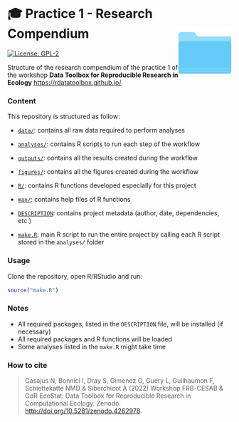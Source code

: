 
<!-- README.md is generated from README.Rmd. Please edit that file -->

# :mortar_board: Practice 1 - Research Compendium <img src="https://raw.githubusercontent.com/rdatatoolbox/course-compendium/main/img/compendium-logo.png" height="120" align="right"/>

<!-- badges: start -->

[![License:
GPL-2](https://img.shields.io/badge/License-GPL%20v2-blue.svg)](https://choosealicense.com/licenses/gpl-2.0/)
<!-- badges: end -->

Structure of the research compendium of the practice 1 of the workshop
**Data Toolbox for Reproducible Research in Ecology**
<https://rdatatoolbox.github.io/>

### Content

This repository is structured as follow:

- [`data/`](https://github.com/frbcesab/practice-1/tree/master/data):
  contains all raw data required to perform analyses

- [`analyses/`](https://github.com/frbcesab/practice-1/tree/master/analyses/):
  contains R scripts to run each step of the workflow

- [`outputs/`](https://github.com/frbcesab/practice-1/tree/master/outputs):
  contains all the results created during the workflow

- [`figures/`](https://github.com/frbcesab/practice-1/tree/master/figures):
  contains all the figures created during the workflow

- [`R/`](https://github.com/frbcesab/practice-1/tree/master/R): contains
  R functions developed especially for this project

- [`man/`](https://github.com/frbcesab/practice-1/tree/master/man):
  contains help files of R functions

- [`DESCRIPTION`](https://github.com/frbcesab/practice-1/tree/master/DESCRIPTION):
  contains project metadata (author, date, dependencies, etc.)

- [`make.R`](https://github.com/frbcesab/practice-1/tree/master/make.R):
  main R script to run the entire project by calling each R script
  stored in the `analyses/` folder

### Usage

Clone the repository, open R/RStudio and run:

``` r
source("make.R")
```

### Notes

- All required packages, listed in the `DESCRIPTION` file, will be
  installed (if necessary)
- All required packages and R functions will be loaded
- Some analyses listed in the `make.R` might take time

### How to cite

> Casajus N, Bonnici I, Dray S, Gimenez O, Guéry L, Guilhaumon F,
> Schiettekatte NMD & Siberchicot A (2022) Workshop FRB-CESAB & GdR
> EcoStat: Data Toolbox for Reproducible Research in Computational
> Ecology. Zenodo. <http://doi.org/10.5281/zenodo.4262978>.
